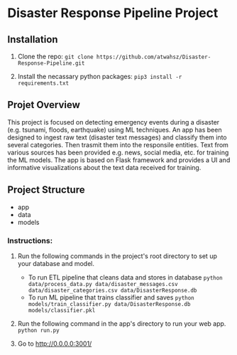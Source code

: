 # Disaster Response Pipeline Project

## Installation
1. Clone the repo: `git clone https://github.com/atwahsz/Disaster-Response-Pipeline.git`

2. Install the necassary python packages: `pip3 install -r requirements.txt`

## Projet Overview 
This project is focused on detecting emergency events during a disaster (e.g. tsunami, floods, earthquake) using ML techniques.
An app has been designed to ingest raw text (disaster text messages) and classify them into several categories. Then trasmit them into the responsile entities.
Text from various sources has been provided e.g. news, social media, etc. for training the ML models.
The app is based on Flask framework and provides a UI and informative visualizations about the text data received for training.

## Project Structure
- app
- data
- models


### Instructions:
1. Run the following commands in the project's root directory to set up your database and model.

    - To run ETL pipeline that cleans data and stores in database
        `python data/process_data.py data/disaster_messages.csv data/disaster_categories.csv data/DisasterResponse.db`
    - To run ML pipeline that trains classifier and saves
        `python models/train_classifier.py data/DisasterResponse.db models/classifier.pkl`

2. Run the following command in the app's directory to run your web app.
    `python run.py`

3. Go to http://0.0.0.0:3001/

